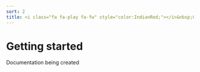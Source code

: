 ```yaml
---
sort: 2
title: <i class="fa fa-play fa-fw" style="color:IndianRed;"></i>&nbsp;Getting started
---
```


# Getting started

Documentation being created
